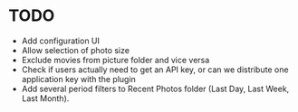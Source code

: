 TODO
====

* Add configuration UI
* Allow selection of photo size
* Exclude movies from picture folder and vice versa
* Check if users actually need to get an API key, or can we distribute one application key with the plugin
* Add several period filters to Recent Photos folder (Last Day, Last Week, Last Month).
